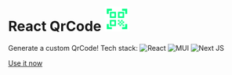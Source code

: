 <h1>React QrCode <img src="https://github.com/gugamacedo/react-qr-code/blob/main/public/favicon.svg" alt="Logo React QrCode" width="50px" /></h1>

Generate a custom QrCode! Tech stack: ![React](https://img.shields.io/badge/React-08081d.svg?style=flat-square&logo=react&logoColor=%2361DAFB) ![MUI](https://img.shields.io/badge/Material.UI-%230081CB.svg?style=flat-square&logo=mui&logoColor=white) ![Next JS](https://img.shields.io/badge/NextJS-black?style=flat-square&logo=next.js&logoColor=white)

[Use it now](https://react-qr-code.vercel.app/)
 
